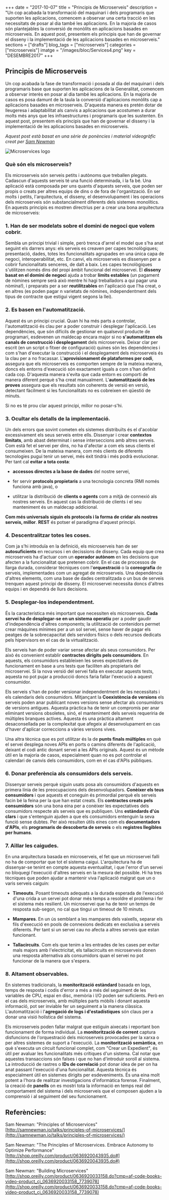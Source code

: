 +++
date        = "2017-10-07"
title       = "Principis de Microserveis"
description = "Un cop acabada la transformació del maquinari i dels programaris que suporten les aplicacions, comencem a observar una certa tracció en les necessitats de posar al dia també les aplicacions. En la majoria de casos són plantejables la conversió de monòlits en aplicacions basades en microserveis. En aquest post, presentem els principis que han de governar el disseny i la implementació de les aplicacions basades en microserveis."
sections    = ["drafts"]
blog_tags   = ["microserveis"]
categories  = ["microserveis"]
imatge      = "/images/bloc/Services4.png"
key         = "DESEMBRE2017"
+++



## Principis de Microserveis

Un cop acabada la fase de transformació i posada al dia del maquinari i dels programaris base que suporten les aplicacions de la Generalitat, comencem a observar interès en posar al dia també les aplicacions. En la majoria de casos es posa damunt de la taula la conversió d'aplicacions monòlits cap a aplicacions basades en microserveis. D'aquesta manera es pretén dotar de lleugeresa i adaptabilitat als canvis a aplicacions que acostumen a durar molts més anys que les infraestructures i programaris que les sustenten. En aquest post, presentem els principis que han de governar el disseny i la implementació de les aplicacions basades en microserveis.

*Aquest post està basat en una sèrie de ponències i material videogràfic creat per [Sam Newman](http://samnewman.io/)*

![Microservices logo](/images/bloc/Services4.png)

### Què són els microserveis?

Els microserveis són serveis petits i autònoms que treballen plegats. Cadascun d'aquests serveis té una funció determinada, i la fa bé. Una aplicació està composada per uns quants d'aquests serveis, que poden ser propis o creats per altres equips de dins o de fora de l'organització. En ser molts i petits, l'arquitectura, el disseny, el desenvolupament i les operacions dels microserveis són substancialment diferents dels sistemes monolítics. En aquests principis es mostren directrius per a crear una bona arquitectura de microserveis:

### 1. Han de ser modelats sobre el domini de negoci que volem cobrir.

Sembla un principi trivial i simple, però trenca d'arrel el model que s'ha anat seguint els darrers anys: els serveis es creaven per capes tecnològiques; presentació, dades, totes les funcionalitats agrupades en una única capa de negoci, interoperabilitat, etc. En canvi, els microserveis es dissenyen per a cobrir funcionalitats senceres, de dalt a baix. Les capes tecnològiques s'utilitzen només dins del propi àmbit funcional del microservei. El **disseny basat en el domini de negoci** ajuda a trobar **límits estables** (un pagament de nòmines sempre serà això mentre hi hagi treballadors a qui pagar una nòmina!), i preparats per a ser **reutilitzables**  en l'aplicació que l'ha creat, o en altres (es poden pagar n varietats de nòmines, independentment dels tipus de contracte que estigui vigent segons la llei).

### 2. Es basen en l'automatització.

Aquest és un principi crucial. Quan hi ha més parts a controlar, l'automatització és clau per a poder construir i desplegar l'aplicació. Les dependències, que són difícils de gestionar en qualsevol producte de programari, esdevenen un maldecap encara major si no **s'automatitzen els canals de construcció i desplegament** dels microserveis. Deixar clar per escrit (en un script o fitxer de configuració) quines són les dependències i com s'han d'executar la construcció i el desplegament dels microserveis és la clau per a no fracassar. L'**aprovisionament de plataformes per codi**, assegura que els microserveis es comporten sempre de la mateixa manera, doncs els entorns d'execució són exactament iguals a com s'han definit cada cop. D'aquesta manera s'evita que cada entorn es comporti de manera diferent perquè s'ha creat manualment. L'**automatització de les proves** assegura que els resultats són coherents de versió en versió, detectant fàcilment si les funcionalitats no es cobreixen en qüestió de minuts.

Si no es té prou clar aquest principi, millor no posar-s'hi.

### 3. Ocultar els detalls de la implementació.

Un dels errors que sovint cometen els sistemes distribuïts és el d'acoblar excessivament els seus serveis entre ells. Dissenyar i crear **contextos limitats**, amb abast determinat i sense interseccions amb altres serveis. Com està fet el servei per dins, no ha d'afectar a com els seus clients el consumeixen. De la mateixa manera, com més clients de diferents tecnologies pugui tenir un servei, més èxit tindrà i més podrà evolucionar. Per tant cal **evitar a tota costa**: 

* **accessos directes a la base de dades** del nostre servei, 

* fer servir **protocols propietaris** a una tecnologia concreta (RMI només funciona amb java), o

* utilitzar la distribució de **clients o agents** com a mitjà de connexió als nostres serveis. En aquest cas la distribució de clients i el seu manteniment és un maldecap addicional. 

**Com més universals siguin els protocols i la forma de cridar als nostres serveis, millor**. **REST** és potser el paradigma d'aquest principi.

### 4. Descentralitzar totes les coses.

Com ja s'hi introduïa en la definició, els microserveis han de ser **autosuficients** en recursos i en decissions de disseny. Cada equip que crea microserveis ha d'actuar com un **operador autònom** en les decisions que afecten a la funcionalitat que pretenen cobrir. En el cas de processos de llarga durada, considerar tècniques com l'**orquestració** o la **coreografia** de serveis, implementades com un agregat de microserveis. Una dependència d'altres elements, com una base de dades centralitzada o un bus de serveis trenquen aquest principi de disseny. El microservei necessita doncs d'altres equips i en dependrà de llurs decisions.

### 5. Desplegar-los independentment.

És la característica més important que necessiten els microserveis. **Cada servei ha de desplegar-se en un sistema operatiu** per a poder gaudir d'independència d'altres components; la utilització de contenidors permet crear màquines mínimes per a un sol servei, sense haver de pagar els peatges de la sobrecapacitat dels servidors físics o dels recursos dedicats pels hipervisors en el cas de la virtualització. 

Els serveis han de poder variar sense afectar als seus consumidors. Per això és convenient establir **contractes dirigits pels consumidors**. En aquests, els consumidors estableixen les seves expectatives de funcionament en base a uns tests que faciliten als propietaris del microservei. Si la nova versió del servei falla en executar aquests tests, aquesta no pot pujar a producció doncs faria fallar l'execució a aquest consumidor. 

Els serveis s'han de poder versionar independentment de les necessitats i els calendaris dels consumidors. Mitjançant la **Coexistència de versions** els serveis poden anar publicant noves versions sense afectar als consumidors de versions antigues. Aquesta pràctica ha de tenir un compromís per anar eliminant versions obsoletes, sinó, el manteniment dels serveis requeriria de múltiples branques actives. Aquesta és una pràctica altament desaconsellada per la complexitat que afegeix al desenvolupament en cas d'haver d'aplicar correccions a vàries versions vives. 

Una altra tècnica que es pot utilitzar és la de **punts finals múltiples** en què el servei desplega noves APIs en ports o camins diferents de l'aplicació, deixant el codi antic donant servei a les APIs originals. Aquest és un mètode útil en la majoria de casos, especialment quan no es pot controlar el calendari de canvis dels consumidors, com en el cas d'APIs públiques. 

### 6. Donar preferència als consumidors dels serveis.

Dissenyar serveis perquè siguin usats posa als consumidors d'aquests en primera línia de les preocupacions dels desenvolupadors. **Conèixer els teus consumidors** i que aquests et coneguin és primordial perquè els serveis facin bé la feina per la que han estat creats. Els **contractes creats pels consumidors** són una bona eina per a conèixer les expectatives dels consumidors respecte als serveis que es publiquen. Uns **estàndards d'ús clars** i que s'entenguin ajuden a que els consumidors entenguin la seva funció sense dubtes. Per això resulten útils eines com els **documentadors d'APIs**, els **programaris de descoberta de serveis** o els **registres llegibles per humans**.

### 7. Aïllar les caigudes.

En una arquitectura basada en microserveis, el fet que un microservei falli no ha de comportar que tot el sistema caigui. L'arquitectura ha de dissenyar-se tenint en compte aquesta eventualitat, i que l'error d'un servei no bloquegi l'execució d'altres serveis en la mesura del possible. Hi ha tres tècniques que poden ajudar a mantenir viva l'aplicació malgrat que un o varis serveis caiguin:

* **Timeouts**. Posant timeouts adequats a la durada esperada de l'execució d'una crida a un servei pot donar més temps a resoldre el problema i fer el sistema més resilient. Un microservei que ha de tenir un temps de resposta sub-segon, no cal que tingui un timeout de 10 minuts.

* **Mampares**. En un ús semblant a les mampares dels vaixells, separar els fils d'execució en pools de connexions dedicats en exclusiva a serveis diferents. Per tant si un servei cau no afecta a altres serveis que estan funcionant.

* **Tallacircuits**. Com els que tenim a les entrades de les cases per evitar mals majors amb l'electricitat, els tallacircuits en microserveis donen una resposta alternativa als consumidors quan el servei no pot funcionar de la manera que s'espera.

### 8. Altament observables.

En sistemes tradicionals, la **monitorització estàndard** basada en logs, temps de resposta i codis d'error a més a més del seguiment de les variables de CPU, espai en disc, memòria i I/O poden ser suficients. Però en el cas dels microserveis, amb múltiples parts mòbils i donant aquesta informació, pot ser inviable fer un seguiment a la manera clàssica. L'automatització i l'**agregació de logs i d'estadístiques** són claus per a donar una visió holística del sistema. 

Els microserveis poden fallar malgrat que estiguin aixecats i reportant bon funcionament de forma individual. La **monitorització de corrent** captura disfuncions de l'orquestració dels microserveis provocades per la xarxa o per altres sistemes de suport a l'execució. La **monitorització semàntica**, en què s'executa un circuit funcional complet, com "Crear un Expedient", és útil per avaluar les funcionalitats més crítiques d'un sistema. Cal notar que aquestes transaccions són falses i que no han d'introduir soroll al sistema. La introducció de rastres o **IDs de correlació** pot donar idea de per on ha anat passant l'execució d'una funcionalitat. Aquesta tècnica és especialment útil en sistemes dirigits per esdeveniments. És una eina molt potent a l'hora de realitzar investigacions d'informàtica forense. Finalment, la creació de **panells** on es mostri tota la informació en temps real del comportament del sistema i dels microserveis que el composen ajuden a la comprensió i al seguiment del seu funcionament.


## Referències:

Sam Newman: "Principles of Microservices"
[http://samnewman.io/talks/principles-of-microservices/](http://samnewman.io/talks/principles-of-microservices/)

Sam Newman: "The Principles of Microservices. Embrace Autonomy to Optimize Performance" [http://shop.oreilly.com/product/0636920043935.do#](http://shop.oreilly.com/product/0636920043935.do#)

Sam Newman: "Building Microservices"
[http://shop.oreilly.com/product/0636920033158.do?cmp=af-code-books-video-product_cj_0636920033158_7739078](http://shop.oreilly.com/product/0636920033158.do?cmp=af-code-books-video-product_cj_0636920033158_7739078)
